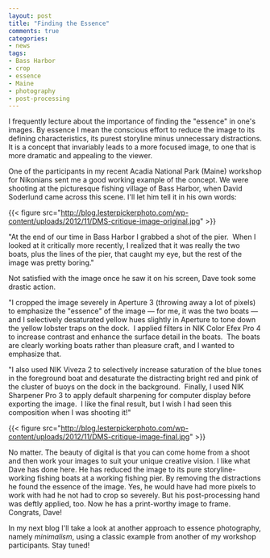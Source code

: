 ```yaml
---
layout: post
title: "Finding the Essence"
comments: true
categories:
- news
tags:
- Bass Harbor
- crop
- essence
- Maine
- photography
- post-processing
---
```

I frequently lecture about the importance of finding the "essence" in one's images. By essence I mean the conscious effort to reduce the image to its defining characteristics, its purest storyline minus unnecessary distractions. It is a concept that invariably leads to a more focused image, to one that is more dramatic and appealing to the viewer.

One of the participants in my recent Acadia National Park (Maine) workshop for Nikonians sent me a good working example of the concept. We were shooting at the picturesque fishing village of Bass Harbor, when David Soderlund came across this scene. I'll let him tell it in his own words:

{{< figure src="http://blog.lesterpickerphoto.com/wp-content/uploads/2012/11/DMS-critique-image-original.jpg" >}}

"At the end of our time in Bass Harbor I grabbed a shot of the pier.  When I looked at it critically more recently, I realized that it was really the two boats, plus the lines of the pier, that caught my eye, but the rest of the image was pretty boring."

Not satisfied with the image once he saw it on his screen, Dave took some drastic action.

"I cropped the image severely in Aperture 3 (throwing away a lot of pixels) to emphasize the "essence" of the image — for me, it was the two boats — and I selectively desaturated yellow hues slightly in Aperture to tone down the yellow lobster traps on the dock.  I applied filters in NIK Color Efex Pro 4 to increase contrast and enhance the surface detail in the boats.  The boats are clearly working boats rather than pleasure craft, and I wanted to emphasize that.

"I also used NIK Viveza 2 to selectively increase saturation of the blue tones in the foreground boat and desaturate the distracting bright red and pink of the cluster of buoys on the dock in the background.  Finally, I used NIK Sharpener Pro 3 to apply default sharpening for computer display before exporting the image.  I like the final result, but I wish I had seen this composition when I was shooting it!"

{{< figure src="http://blog.lesterpickerphoto.com/wp-content/uploads/2012/11/DMS-critique-image-final.jpg" >}} 

No matter. The beauty of digital is that you can come home from a shoot and then work your images to suit your unique creative vision. I like what Dave has done here. He has reduced the image to its pure storyline- working fishing boats at a working fishing pier. By removing the distractions he found the essence of the image. Yes, he would have had more pixels to work with had he not had to crop so severely. But his post-processing hand was deftly applied, too. Now he has a print-worthy image to frame. Congrats, Dave!

In my next blog I'll take a look at another approach to essence photography, namely <em>minimalism</em>, using a classic example from another of my workshop participants. Stay tuned!